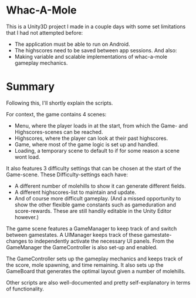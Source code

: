 # Whac-A-Mole
This is a Unity3D project I made in a couple days with some set limitations that I had not attempted before:
- The application must be able to run on Android.
- The highscores need to be saved between app sessions.
And also:
- Making variable and scalable implementations of whac-a-mole gameplay mechanics.

# Summary
Following this, I'll shortly explain the scripts.

For context, the game contains 4 scenes:
- Menu, where the player loads in at the start, from which the Game- and Highscores-scenes can be reached.
- Highscores, where the player can look at their past highscores.
- Game, where most of the game logic is set up and handled.
- Loading, a temporary scene to default to if for some reason a scene wont load.

It also features 3 difficulty settings that can be chosen at the start of the Game-scene. These Difficulty-settings each have:
- A different number of molehills to show it can generate different fields.
- A different highscores-list to maintain and update.
- And of course more difficult gameplay.
(And a missed opportunity to show the other flexible game constants such as gameduration and score-rewards. These are still handily editable in the Unity Editor however.)

The game scene features a GameManager to keep track of and switch between gamestates. A UIManager keeps track of these gamestate-changes to independently activate the necessary UI panels. From the GameManager the GameController is also set-up and enabled.

The GameController sets up the gameplay mechanics and keeps track of the score, mole spawning, and time remaining. It also sets up the GameBoard that generates the optimal layout given a number of molehills.

Other scripts are also well-documented and pretty self-explanatory in terms of functionality.
